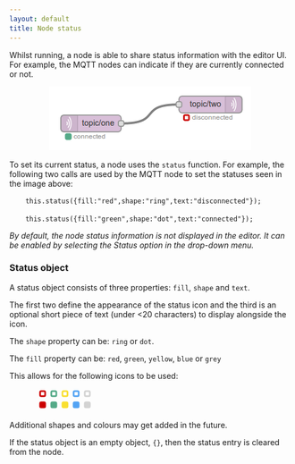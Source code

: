```yaml
---
layout: default
title: Node status
---
```


Whilst running, a node is able to share status information with the editor UI.
For example, the MQTT nodes can indicate if they are currently connected or not.

<div style="text-align: center">
    <img title="node status" src="images/node_status.png"/>
</div>

To set its current status, a node uses the `status` function. For example, the
following two calls are used by the MQTT node to set the statuses seen in the
image above:

        this.status({fill:"red",shape:"ring",text:"disconnected"});
        
        this.status({fill:"green",shape:"dot",text:"connected"});

*By default, the node status information is not displayed in the editor. It can
be enabled by selecting the Status option in the drop-down menu.*

### Status object

A status object consists of three properties: `fill`, `shape` and `text`.

The first two define the appearance of the status icon and the third is an
optional short piece of text (under <20 characters) to display alongside the
icon.

The `shape` property can be: `ring` or `dot`.

The `fill` property can be: `red`, `green`, `yellow`, `blue` or `grey`

This allows for the following icons to be used:

<div style="margin-left: 50px">
    <svg width="100" height="40">
       <rect x="5"  y="5" width="9" height="9" rx="2" ry="2" stroke-width="3" fill="#fff" stroke="#cc0000"/>
       <rect x="25" y="5" width="9" height="9" rx="2" ry="2" stroke-width="3" fill="#fff" stroke="#55aa88"/>
       <rect x="45" y="5" width="9" height="9" rx="2" ry="2" stroke-width="3" fill="#fff" stroke="#F9DF31"/>
       <rect x="65" y="5" width="9" height="9" rx="2" ry="2" stroke-width="3" fill="#fff" stroke="#53A3F3"/>
       <rect x="85" y="5" width="9" height="9" rx="2" ry="2" stroke-width="3" fill="#fff" stroke="#d3d3d3"/>
       <rect x="5"  y="25" width="9" height="9" rx="2" ry="2" stroke-width="3" fill="#cc0000" stroke="#cc0000"/>
       <rect x="25" y="25" width="9" height="9" rx="2" ry="2" stroke-width="3" fill="#55aa88" stroke="#55aa88"/>
       <rect x="45" y="25" width="9" height="9" rx="2" ry="2" stroke-width="3" fill="#F9DF31" stroke="#F9DF31"/>
       <rect x="65" y="25" width="9" height="9" rx="2" ry="2" stroke-width="3" fill="#53A3F3" stroke="#53A3F3"/>
       <rect x="85" y="25" width="9" height="9" rx="2" ry="2" stroke-width="3" fill="#d3d3d3" stroke="#d3d3d3"/>
    </svg>
</div>

Additional shapes and colours may get added in the future.

If the status object is an empty object, `{}`, then the status entry is cleared from the
node.
